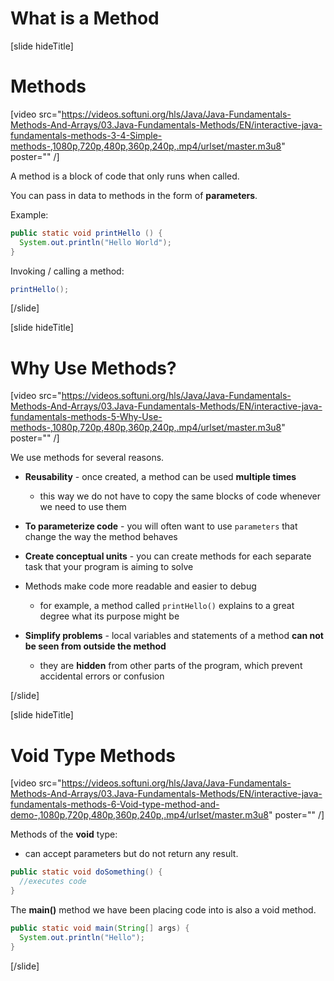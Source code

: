 # What is a Method

[slide hideTitle]
# Methods

[video src="https://videos.softuni.org/hls/Java/Java-Fundamentals-Methods-And-Arrays/03.Java-Fundamentals-Methods/EN/interactive-java-fundamentals-methods-3-4-Simple-methods-,1080p,720p,480p,360p,240p,.mp4/urlset/master.m3u8" poster="" /]

A method is a block of code that only runs when called.

You can pass in data to methods in the form of **parameters**.

Example:

```Java
public static void printHello () {
  System.out.println("Hello World");
}
```

Invoking / calling a method:

```Java
printHello();
```
[/slide]

[slide hideTitle]
# Why Use Methods?

[video src="https://videos.softuni.org/hls/Java/Java-Fundamentals-Methods-And-Arrays/03.Java-Fundamentals-Methods/EN/interactive-java-fundamentals-methods-5-Why-Use-methods-,1080p,720p,480p,360p,240p,.mp4/urlset/master.m3u8" poster="" /]

We use methods for several reasons.

- **Reusability** - once created, a method can be used **multiple times** 

  - this way we do not have to copy the same blocks of code whenever we need to use them
 

- **To parameterize code** - you will often want to use `parameters` that change the way the method behaves

- **Create conceptual units** - you can create methods for each separate task that your program is aiming to solve

- Methods make code more readable and easier to debug

  - for example, a method called `printHello()` explains to a great degree what its purpose might be


- **Simplify problems** - local variables and statements of a method **can not be seen from outside the method**

  - they are **hidden** from other parts of the program, which prevent accidental errors or confusion

[/slide]

[slide hideTitle]
# Void Type Methods

[video src="https://videos.softuni.org/hls/Java/Java-Fundamentals-Methods-And-Arrays/03.Java-Fundamentals-Methods/EN/interactive-java-fundamentals-methods-6-Void-type-method-and-demo-,1080p,720p,480p,360p,240p,.mp4/urlset/master.m3u8" poster="" /]

Methods of the **void** type: 

* can accept parameters but do not return any result. 

```java
public static void doSomething() {
  //executes code
}
```

The **main()** method we have been placing code into is also a void method.

```java
public static void main(String[] args) {
  System.out.println("Hello");
}
```
[/slide]
